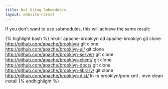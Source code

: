 ```yaml
---
title: Not Using Submodules
layout: website-normal
---
```


If you don't want to use submodules, this will achieve the same result:

{% highlight bash %}
mkdir apache-brooklyn
cd apache-brooklyn
git clone http://github.com/apache/brooklyn/
git clone http://github.com/apache/brooklyn-ui/
git clone http://github.com/apache/brooklyn-server/
git clone http://github.com/apache/brooklyn-client/
git clone http://github.com/apache/brooklyn-docs/
git clone http://github.com/apache/brooklyn-library/
git clone http://github.com/apache/brooklyn-dist/
ln -s brooklyn/pom.xml .
mvn clean install
{% endhighlight %}
